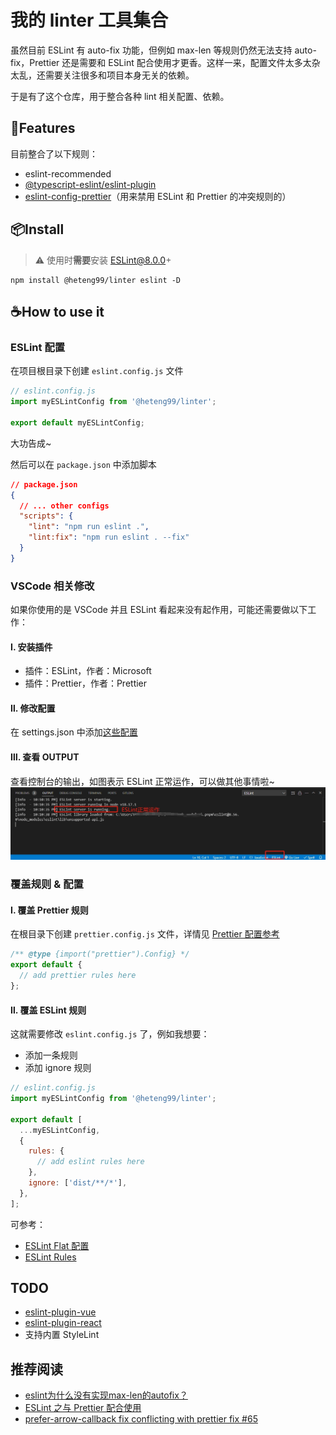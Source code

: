 # 我的 linter 工具集合

虽然目前 ESLint 有 auto-fix 功能，但例如 max-len 等规则仍然无法支持 auto-fix，Prettier 还是需要和 ESLint 配合使用才更香。这样一来，配置文件太多太杂太乱，还需要关注很多和项目本身无关的依赖。

于是有了这个仓库，用于整合各种 lint 相关配置、依赖。

## 🚀Features
目前整合了以下规则：
- eslint-recommended
- [@typescript-eslint/eslint-plugin](@typescript-eslint/eslint-plugin)
- [eslint-config-prettier](https://github.com/prettier/eslint-config-prettier)（用来禁用 ESLint 和 Prettier 的冲突规则的）


## 📦Install

> ⚠ 使用时**需要**安装 ESLint@8.0.0+

```
npm install @heteng99/linter eslint -D
```

## ☕How to use it

### ESLint 配置

在项目根目录下创建 `eslint.config.js` 文件

```js
// eslint.config.js
import myESLintConfig from '@heteng99/linter';

export default myESLintConfig;
```

大功告成~

然后可以在 `package.json` 中添加脚本

```json
// package.json
{
  // ... other configs
  "scripts": {
    "lint": "npm run eslint .",
    "lint:fix": "npm run eslint . --fix"
  }
}
```

### VSCode 相关修改

如果你使用的是 VSCode 并且 ESLint 看起来没有起作用，可能还需要做以下工作：

#### Ⅰ. 安装插件

- 插件：ESLint，作者：Microsoft
- 插件：Prettier，作者：Prettier

#### Ⅱ. 修改配置

在 settings.json 中添加[这些配置](./readme_resources/settings.json)

#### Ⅲ. 查看 OUTPUT

查看控制台的输出，如图表示 ESLint 正常运作，可以做其他事情啦~
![img](./readme_resources/20240220221337.png)

### 覆盖规则 & 配置

#### Ⅰ. 覆盖 Prettier 规则

在根目录下创建 `prettier.config.js` 文件，详情见 [Prettier 配置参考](https://prettier.io/docs/en/options.html)

```js
/** @type {import("prettier").Config} */
export default {
  // add prettier rules here
};
```

#### Ⅱ. 覆盖 ESLint 规则

这就需要修改 `eslint.config.js` 了，例如我想要：

- 添加一条规则
- 添加 ignore 规则

```js
// eslint.config.js
import myESLintConfig from '@heteng99/linter';

export default [
  ...myESLintConfig,
  {
    rules: {
      // add eslint rules here
    },
    ignore: ['dist/**/*'],
  },
];
```

可参考：

- [ESLint Flat 配置](https://eslint.org/docs/latest/use/configure/configuration-files-new)
- [ESLint Rules](https://eslint.org/docs/latest/rules/)


## TODO

- [eslint-plugin-vue](https://github.com/vuejs/eslint-plugin-vue)
- [eslint-plugin-react](https://github.com/jsx-eslint/eslint-plugin-react) 
- 支持内置 StyleLint

## 推荐阅读

- [eslint为什么没有实现max-len的autofix？](https://juejin.cn/post/7108201700925636644)
- [ESLint 之与 Prettier 配合使用](https://juejin.cn/post/6924568874700505102)
- [prefer-arrow-callback fix conflicting with prettier fix #65](https://github.com/prettier/eslint-plugin-prettier/issues/65)
